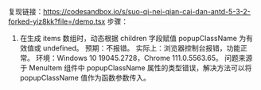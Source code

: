 复现链接：https://codesandbox.io/s/suo-qi-nei-qian-cai-dan-antd-5-3-2-forked-yiz8kk?file=/demo.tsx
步骤：

1. 在生成 items 数组时，动态根据 children 字段赋值 popupClassName 为有效值或 undefined。
   预期：不报错。
   实际上：浏览器控制台报错，功能正常。
   环境：Windows 10 19045.2728，Chrome 111.0.5563.65。
   问题来源于 MenuItem 组件中 popupClassName 属性的类型错误，解决方法可以将 popupClassName 值作为函数参数传入。
